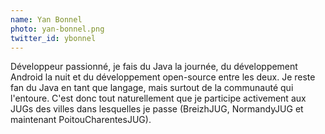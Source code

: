 ```yaml
---
name: Yan Bonnel
photo: yan-bonnel.png
twitter_id: ybonnel
---
```


Développeur passionné, je fais du Java la journée, du développement Android la nuit et du développement open-source entre les deux. Je reste fan du Java en tant que langage, mais surtout de la communauté qui l'entoure. C'est donc tout naturellement que je participe activement aux JUGs des villes dans lesquelles je passe (BreizhJUG, NormandyJUG et maintenant PoitouCharentesJUG).